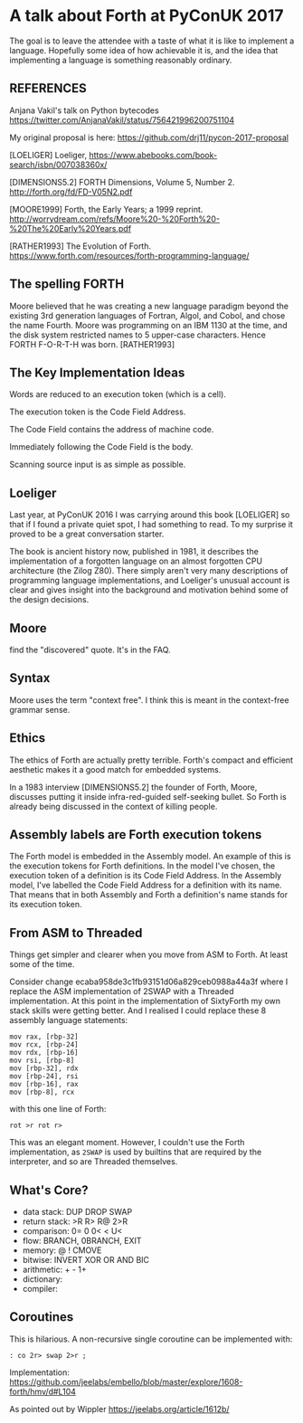 # A talk about Forth at PyConUK 2017

The goal is to leave the attendee with a taste of
what it is like to implement a language.
Hopefully some idea of how achievable it is,
and the idea that implementing a language
is something reasonably ordinary.


## REFERENCES

Anjana Vakil's talk on Python bytecodes
https://twitter.com/AnjanaVakil/status/756421996200751104

My original proposal is here:
https://github.com/drj11/pycon-2017-proposal

[LOELIGER] Loeliger,
https://www.abebooks.com/book-search/isbn/007038360x/

[DIMENSIONS5.2] FORTH Dimensions, Volume 5, Number 2.
http://forth.org/fd/FD-V05N2.pdf

[MOORE1999] Forth, the Early Years; a 1999 reprint.
http://worrydream.com/refs/Moore%20-%20Forth%20-%20The%20Early%20Years.pdf

[RATHER1993] The Evolution of Forth.
https://www.forth.com/resources/forth-programming-language/


## The spelling FORTH

Moore believed that he was creating a new language paradigm
beyond the existing 3rd generation languages
of Fortran, Algol, and Cobol,
and chose the name Fourth.
Moore was programming on an IBM 1130 at the time,
and the disk system restricted names to 5 upper-case characters.
Hence FORTH F-O-R-T-H was born. [RATHER1993]

## The Key Implementation Ideas

Words are reduced to an execution token (which is a cell).

The execution token is the Code Field Address.

The Code Field contains the address of machine code.

Immediately following the Code Field is the body.

Scanning source input is as simple as possible.


## Loeliger

Last year, at PyConUK 2016
I was carrying around this book [LOELIGER] so that
if I found a private quiet spot,
I had something to read.
To my surprise it proved to be a great conversation starter.

The book is ancient history now, published in 1981,
it describes the implementation of a forgotten language
on an almost forgotten CPU architecture (the Zilog Z80).
There simply aren't very many descriptions of
programming language implementations,
and Loeliger's unusual account is clear
and gives insight into
the background and motivation behind some of the design decisions.

## Moore

find the "discovered" quote.  It's in the FAQ.

## Syntax

Moore uses the term "context free".
I think this is meant in the context-free grammar sense.


## Ethics

The ethics of Forth are actually pretty terrible.
Forth's compact and efficient aesthetic makes it
a good match for embedded systems.

In a 1983 interview [DIMENSIONS5.2] the founder of Forth, Moore,
discusses putting it inside infra-red-guided self-seeking bullet.
So Forth is already being discussed in the context of killing people.


## Assembly labels are Forth execution tokens

The Forth model is embedded in the Assembly model.
An example of this is the execution tokens for Forth definitions.
In the model I've chosen,
the execution token of a definition is its Code Field Address.
In the Assembly model,
I've labelled the Code Field Address for a definition
with its name.
That means that in both Assembly and Forth
a definition's name stands for its execution token.

## From ASM to Threaded

Things get simpler and clearer
when you move from ASM to Forth.
At least some of the time.

Consider change ecaba958de3c1fb93151d06a829ceb0988a44a3f
where I replace the ASM implementation of 2SWAP
with a Threaded implementation.
At this point in the implementation of SixtyForth
my own stack skills were getting better.
And I realised I could replace these 8 assembly language
statements:

    mov rax, [rbp-32]
    mov rcx, [rbp-24]
    mov rdx, [rbp-16]
    mov rsi, [rbp-8]
    mov [rbp-32], rdx
    mov [rbp-24], rsi
    mov [rbp-16], rax
    mov [rbp-8], rcx

with this one line of Forth:

    rot >r rot r>

This was an elegant moment.
However, I couldn't use the Forth implementation,
as `2SWAP` is used by builtins that are required by
the interpreter, and so are Threaded themselves.

## What's Core?

- data stack: DUP DROP SWAP
- return stack: >R R> R@ 2>R
- comparison: 0= 0 0< < U<
- flow: BRANCH, 0BRANCH, EXIT
- memory: @ ! CMOVE
- bitwise: INVERT XOR OR AND BIC
- arithmetic: + - 1+
- dictionary:
- compiler:


## Coroutines

This is hilarious.
A non-recursive single coroutine can be implemented with:

    : co 2r> swap 2>r ;

Implementation:
https://github.com/jeelabs/embello/blob/master/explore/1608-forth/hmv/d#L104

As pointed out by Wippler https://jeelabs.org/article/1612b/
